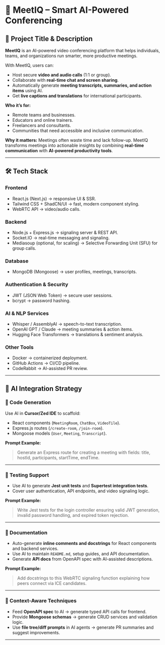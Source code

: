 # 📌 MeetIQ – Smart AI-Powered Conferencing

## 🔖 Project Title & Description
**MeetIQ** is an AI-powered video conferencing platform that helps individuals, teams, and organizations run smarter, more productive meetings.

With MeetIQ, users can:
- Host secure **video and audio calls** (1:1 or group).
- Collaborate with **real-time chat and screen sharing**.
- Automatically generate **meeting transcripts, summaries, and action items** using AI.
- Get **live captions and translations** for international participants.

**Who it’s for:**
- Remote teams and businesses.
- Educators and online trainers.
- Freelancers and consultants.
- Communities that need accessible and inclusive communication.

**Why it matters:**
Meetings often waste time and lack follow-up. MeetIQ transforms meetings into actionable insights by combining **real-time communication** with **AI-powered productivity tools**.

---

## 🛠️ Tech Stack

### **Frontend**
- React.js (Next.js) → responsive UI & SSR.
- Tailwind CSS + ShadCN/UI → fast, modern component styling.
- WebRTC API → video/audio calls.

### **Backend**
- Node.js + Express.js → signaling server & REST API.
- Socket.IO → real-time messaging and signaling.
- Mediasoup (optional, for scaling) → Selective Forwarding Unit (SFU) for group calls.

### **Database**
- MongoDB (Mongoose) → user profiles, meetings, transcripts.

### **Authentication & Security**
- JWT (JSON Web Token) → secure user sessions.
- bcrypt → password hashing.

### **AI & NLP Services**
- Whisper / AssemblyAI → speech-to-text transcription.
- OpenAI GPT / Claude → meeting summaries & action items.
- Hugging Face Transformers → translations & sentiment analysis.

### **Other Tools**
- Docker → containerized deployment.
- GitHub Actions → CI/CD pipeline.
- CodeRabbit → AI-assisted PR review.

---

## 🧠 AI Integration Strategy

### 🧱 Code Generation
Use AI in **Cursor/Zed IDE** to scaffold:
- React components (`MeetingRoom`, `ChatBox`, `VideoTile`).
- Express.js routes (`/create-room`, `/join-room`).
- Mongoose models (`User`, `Meeting`, `Transcript`).

**Prompt Example:**
> Generate an Express route for creating a meeting with fields: title, hostId, participants, startTime, endTime.

---

### 🧪 Testing Support
- Use AI to generate **Jest unit tests** and **Supertest integration tests**.
- Cover user authentication, API endpoints, and video signaling logic.

**Prompt Example:**
> Write Jest tests for the login controller ensuring valid JWT generation, invalid password handling, and expired token rejection.

---

### 📄 Documentation
- Auto-generate **inline comments and docstrings** for React components and backend services.
- Use AI to maintain `README.md`, setup guides, and API documentation.
- Generate **API docs** from OpenAPI spec with AI-assisted descriptions.

**Prompt Example:**
> Add docstrings to this WebRTC signaling function explaining how peers connect via ICE candidates.

---

### 📡 Context-Aware Techniques
- Feed **OpenAPI spec** to AI → generate typed API calls for frontend.
- Provide **Mongoose schemas** → generate CRUD services and validation logic.
- Use **file tree/diff prompts** in AI agents → generate PR summaries and suggest improvements.

---

